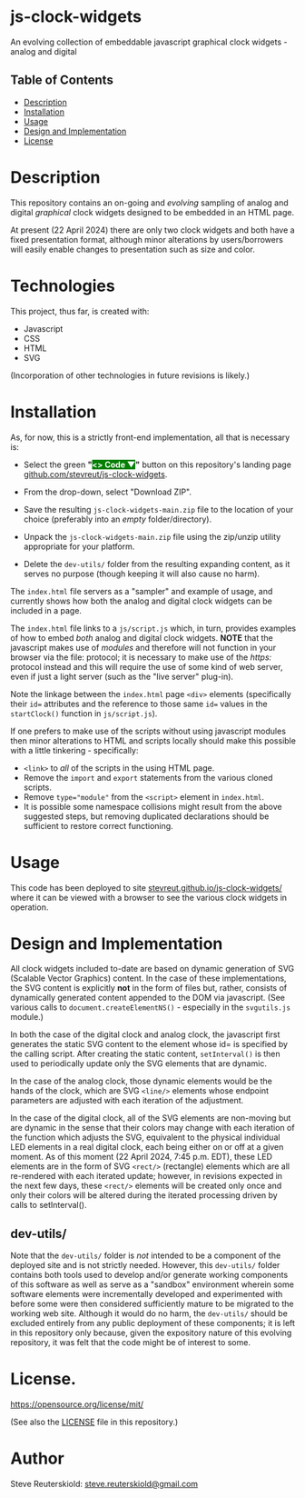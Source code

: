 # js-clock-widgets
An evolving collection of embeddable javascript graphical clock widgets - analog and digital

## Table of Contents

- [Description](#description)
- [Installation](#installation)
- [Usage](#usage)
- [Design and Implementation](#design-and-implementation)
- [License](#license)

# Description

This repository contains an on-going and *evolving* sampling of analog and digital *graphical* clock widgets designed to be embedded in an HTML page.  

At present (22 April 2024) there are only two clock widgets and both have a fixed presentation format, although minor alterations by users/borrowers will easily enable changes to presentation such as size and color. 

# Technologies

This project, thus far, is created with:

- Javascript
- CSS
- HTML
- SVG

(Incorporation of other technologies in future revisions is likely.)

# Installation

As, for now, this is a strictly front-end implementation, all that is necessary is:

- Select the green **"<span style="color:#ffffff;background-color:#008000"><> Code ▼</span>"** button on this repository's landing page [github.com/stevreut/js-clock-widgets](https://github.com/stevreut/js-clock-widgets).

- From the drop-down, select "Download ZIP".

- Save the resulting `js-clock-widgets-main.zip` file to the location of your choice (preferably into an *empty* folder/directory).

- Unpack the `js-clock-widgets-main.zip` file using the zip/unzip utility appropriate for your platform.

- Delete the `dev-utils/` folder from the resulting expanding content, as it serves no purpose (though keeping it will also cause no harm).

The `index.html` file servers as a "sampler" and example of usage, and currently shows how both the analog and digital clock widgets can be included in a page.

The `index.html` file links to a `js/script.js` which, in turn, provides examples of how to embed *both* analog and digital clock widgets.  **NOTE** that the javascript makes use of *modules* and therefore will not function in your browser via the file: protocol; it is necessary to make use of the *https:* protocol instead and this will require the use of some kind of web server, even if just a light server (such as the "live server" plug-in).

Note the linkage between the `index.html` page `<div>` elements (specifically their `id=` attributes and the reference to those same `id=` values in the `startClock()` function in `js/script.js`).

If one prefers to make use of the scripts without using javascript modules then minor alterations to HTML and scripts locally should make this possible with a little tinkering - specifically:

* `<link>` to *all* of the scripts in the using HTML page.
* Remove the `import` and `export` statements from the various cloned scripts.
* Remove `type="module"` from the `<script>` element in `index.html`.
* It is possible some namespace collisions might result from the above suggested steps, but removing duplicated declarations should be sufficient to restore correct functioning.

# Usage

This code has been deployed to site [stevreut.github.io/js-clock-widgets/](https://stevreut.github.io/js-clock-widgets/) where it can be viewed with a browser to see the various clock widgets in operation.

# Design and Implementation

All clock widgets included to-date are based on dynamic generation of SVG (Scalable Vector Graphics) content.  In the case of these implementations, the SVG content is explicitly **not** in the form of files but, rather, consists of dynamically generated content appended to the DOM via javascript.  (See various calls to `document.createElementNS()` - especially in the `svgutils.js` module.)

In both the case of the digital clock and analog clock, the javascript first generates
the static SVG content to the element whose id= is specified by the calling script.  After creating the static content, `setInterval()` is then used to periodically update only the SVG elements that are dynamic.

In the case of the analog clock, those dynamic elements would be the hands of the clock, which are SVG `<line/>` elements whose endpoint parameters are adjusted with each iteration of the adjustment.

In the case of the digital clock, all of the SVG elements are non-moving but
are dynamic in the sense that their colors may change with each iteration of the
function which adjusts the SVG, equivalent to the physical individual LED elements in a real digital clock, each being either on or off at a given moment.  As of this moment (22 April 2024, 7:45 p.m. EDT), these LED elements are in the form of SVG `<rect/>` (rectangle) elements which are all re-rendered with each iterated update; however, in revisions expected in the next few days, these `<rect/>`
elements will be created only once and only their colors will be altered during the iterated processing driven by calls to setInterval().

## dev-utils/

Note that the `dev-utils/` folder is *not* intended to be a component of the deployed site and is not strictly needed.  However, this `dev-utils/` folder contains both tools used to develop and/or generate working components of this software as well as serve as a "sandbox" environment wherein some software elements were incrementally developed and experimented with before some were then considered sufficiently mature to be migrated to the working web site.  Although it would do no harm, the `dev-utils/` should be excluded entirely from any public deployment of these components; it is left in this repository only because, given the expository nature of this evolving repository, it was felt that the code might be of interest to some.

# License.

https://opensource.org/license/mit/ 

(See also the [LICENSE](https://github.com/stevreut/js-clock-widgets/blob/main/LICENSE) file in this repository.)

# Author

Steve Reuterskiold: steve.reuterskiold@gmail.com
